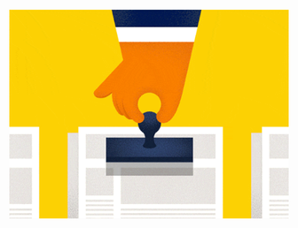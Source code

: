 
![](https://github.com/BALAJIHARIDASAN/Natural-Language-Processing/blob/main/Fake%20news%20classifer%20models/fake.gif)
